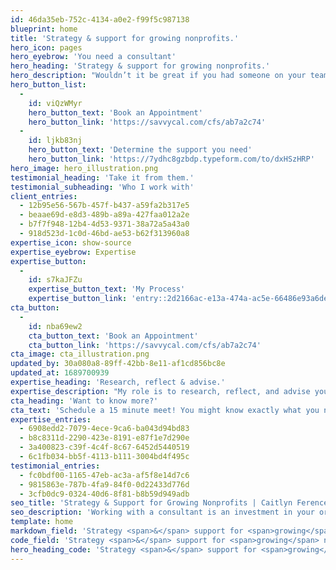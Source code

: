 ```yaml
---
id: 46da35eb-752c-4134-a0e2-f99f5c987138
blueprint: home
title: 'Strategy & support for growing nonprofits.'
hero_icon: pages
hero_eyebrow: 'You need a consultant'
hero_heading: 'Strategy & support for growing nonprofits.'
hero_description: "Wouldn’t it be great if you had someone on your team only focused on making your organization run better?\_Working with a consultant is an investment in your organization’s future—improve processes now so you can meet any challenge that comes your way."
hero_button_list:
  -
    id: viQzWMyr
    hero_button_text: 'Book an Appointment'
    hero_button_link: 'https://savvycal.com/cfs/ab7a2c74'
  -
    id: ljkb83nj
    hero_button_text: 'Determine the support you need'
    hero_button_link: 'https://7ydhc8gzbdp.typeform.com/to/dxHSzHRP'
hero_image: hero_illustration.png
testimonial_heading: 'Take it from them.'
testimonial_subheading: 'Who I work with'
client_entries:
  - 12b95e56-567b-457f-b437-a59fa2b317e5
  - beaae69d-e8d3-489b-a89a-427faa012a2e
  - b7f7f948-12b4-4d53-9371-38a72a5a43a0
  - 918d523d-1c0d-46bd-ae53-b62f313960a8
expertise_icon: show-source
expertise_eyebrow: Expertise
expertise_button:
  -
    id: s7kaJFZu
    expertise_button_text: 'My Process'
    expertise_button_link: 'entry::2d2166ac-e13a-474a-ac5e-66486e93a6de'
cta_button:
  -
    id: nba69ew2
    cta_button_text: 'Book an Appointment'
    cta_button_link: 'https://savvycal.com/cfs/ab7a2c74'
cta_image: cta_illustration.png
updated_by: 30a080a8-89ff-42bb-8e11-af1cd856bc8e
updated_at: 1689700939
expertise_heading: 'Research, reflect & advise.'
expertise_description: "My role is to research, reflect, and advise you on the problem at hand and also help you think about the implications of your practices for the future. While working together I may also create process documents, plans, manuals, and other tools that you and your team can keep and adapt as you grow. Here's just a few of the needs I can support:"
cta_heading: 'Want to know more?'
cta_text: 'Schedule a 15 minute meet! You might know exactly what you need or you might just know that you need help to identify the problem.'
expertise_entries:
  - 6908edd2-7079-4ece-9ca6-ba043d94bd83
  - b8c8311d-2290-423e-8191-e87f1e7d290e
  - 3a400823-c39f-4c4f-8c67-6452d5440519
  - 6c1fb034-bb5f-4113-b111-3004bd4f495c
testimonial_entries:
  - fc0bdf00-1165-47eb-ac3a-af5f8e14d7c6
  - 9815863e-787b-4fa9-84f0-0d22433d776d
  - 3cfb0dc9-0324-40d6-8f81-b8b59d949adb
seo_title: 'Strategy & Support for Growing Nonprofits | Caitlyn Ference-Saunders'
seo_description: 'Working with a consultant is an investment in your organization’s future—improve processes now so you can meet any challenge that comes your way.'
template: home
markdown_field: 'Strategy <span>&</span> support for <span>growing</span> nonprofits.'
code_field: 'Strategy <span>&</span> support for <span>growing</span> nonprofits.'
hero_heading_code: 'Strategy <span>&</span> support for <span>growing</span> nonprofits.'
---
```

